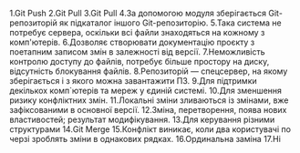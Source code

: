 1.Git Push
2.Git Pull
3.Git Pull
4.За допомогою модуля зберігається Git-репозиторій як підкаталог іншого Git-репозиторію.
5.Така система не потребує сервера, оскільки всі файли знаходяться на кожному з комп'ютерів.
6.Дозволяє створювати документацію проєкту з поетапним записом змін в залежності від версії.
7.Неможливість контролю доступу до файлів, потребує більше простору на диску, відсутність блокування файлів.
8.Репозиторій — спецсервер, на якому зберігається і з якого можна завантажити ПЗ.
9.Для підтримки декількох комп`ютерів та мереж у єдиній системі.
10.Для зменшення ризику конфліктних змін.
11.Локальні зміни зливаються із змінами, вже зафіксованими в основної версії.
12.Зміна, перетворення, поява нових властивостей; результат модифікування.
13.Для керування різними структурами 
14.Git Merge
15.Конфлікт виникає, коли два користувачі по черзі зроблять зміни в однакових рядках.
16.Ординальна заміна
17.Ні
